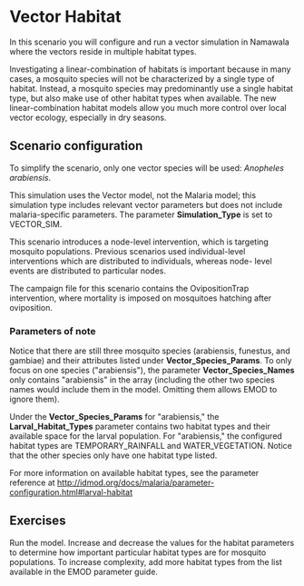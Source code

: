 # Vector Habitat

In this scenario you will configure and run a vector simulation in Namawala where the vectors reside
in multiple habitat types.

Investigating a linear-combination of habitats is important because in many cases, a mosquito
species will not be characterized by a single type of habitat. Instead, a mosquito species may
predominantly use a single habitat type, but also make use of other habitat types when available.
The new linear-combination habitat models allow you much more control over local vector ecology,
especially in dry seasons.


## Scenario configuration

To simplify the scenario, only one vector species will be used: *Anopheles arabiensis*.

This simulation uses the Vector model, not the Malaria model; this simulation type includes relevant
vector parameters but does not include malaria-specific parameters. The parameter **Simulation_Type**
is set to VECTOR_SIM.

This scenario introduces a node-level intervention, which is targeting mosquito populations. Previous
scenarios used individual-level interventions which are distributed to individuals, whereas node-
level events are distributed to particular nodes.

The campaign file for this scenario contains the OvipositionTrap intervention, where mortality is
imposed on mosquitoes hatching after oviposition.


### Parameters of note

Notice that there are still three mosquito species (arabiensis, funestus, and gambiae) and their
attributes listed under  **Vector_Species_Params**. To only focus on one species ("arabiensis"), the
parameter  **Vector_Species_Names** only contains "arabiensis" in the array (including the other two
species names would include them in the model. Omitting them allows EMOD to ignore them).

Under the **Vector_Species_Params** for "arabiensis," the **Larval_Habitat_Types** parameter contains
two habitat types and their available space for the larval population. For "arabiensis," the
configured habitat types are TEMPORARY_RAINFALL and WATER_VEGETATION. Notice that the other species
only have one habitat type listed.

For more information on available habitat types, see the parameter reference at
http://idmod.org/docs/malaria/parameter-configuration.html#larval-habitat



## Exercises

Run the model. Increase and decrease the values for the habitat parameters to determine how important
particular habitat types are for mosquito populations. To increase complexity, add more habitat
types from the list available in the EMOD parameter guide.